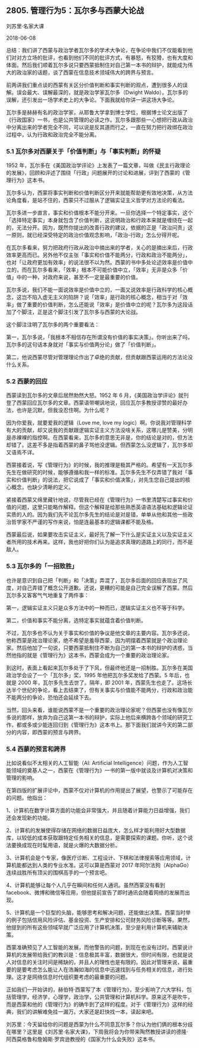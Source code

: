 ## 2805. 管理行为5：瓦尔多与西蒙大论战

刘苏里·名家大课

2018-06-08

总结：我们讲了西蒙与政治学者瓦尔多的学术大争论，在争论中我们不仅能看到他们对对方立场的批评，也看到他们不同的批评方式，有暴怒，有狡猾，也有大度和体面。然后我们顺着瓦尔多说只要西蒙抵制住对自己第一本书的辩护，就能成为伟大的政治家的话题，谈了西蒙在信息技术领域伟大的跨界与预言。

前两讲我们重点谈的西蒙有关区分价值判断和事实判断的观点，遭到很多人的误解。误会最大、误解最深的，就是政治学家瓦尔多（Dwight Waldo）。瓦尔多的误解，还引发出一场学术史上的大争论。下面我就给你讲一讲这场大争论。

瓦尔多是赫赫有名的政治学家，从耶鲁大学拿到博士学位，根据博士论文出版了《行政国家》一书，也是公共管理的必读之作。瓦尔多跟那些一心想把行政从政治中分离出来的学者完全不同，可以说是反其道而行之，一直在努力把行政绑在政治过程中，认为行政和政治完全不能分离。

### 5.1 瓦尔多对西蒙关于「价值判断」与「事实判断」的怀疑

1952 年，瓦尔多在《美国政治学评论》上发表了一篇文章，叫做《民主行政理论的发展》，回顾和评述了围绕「行政」问题展开的讨论和进展，评到了西蒙的《管理行为》这本书。

瓦尔多认为，西蒙将事实判断和价值判断区分开来就能帮助更有效地决策，从方法论角度看，是站不住的，西蒙只不过服从了逻辑实证主义哲学对方法论的看法。

瓦尔多进一步直言，事实和价值根本不能分开来。一旦你选择一个特定事实，这个「选择特定事实」本身就包含了价值判断，这说明政治和行政本来就是缠绕在一起的，无法分开。因为，既然你提出的改善行政的建议，依据的正是「政治问责」这一原则，就已经深受特定的政治价值观念影响，「政治-行政」怎么分得开呢。

在瓦尔多看来，努力把政府行政从政治中摘出来的学者，关心的是摘出来后，行政效率更高而已。另外他不仅主张「事实和价值不能两分，行政和政治不能两分」，也对「让政府更加有效率」的说法很不以为然。西蒙的书中多处论述效率是价值中立的，而在瓦尔多看来，「效率」根本不可能价值中立，「效率」无非是众多「价值」中的一种，对政府来说，甚至不一定是最重要的价值。

瓦尔多说，我们不能一面说效率是价值中立的，一面又说效率是行政科学的核心概念，这岂不陷入虚无主义的陷阱？说「效率」是行政的核心概念，相当于对「效率」做了重要的价值判断，怎么还能说「效率」是价值中立的呢？瓦尔多为这段话加了个脚注，正是这个脚注引发了瓦尔多与西蒙的大论战。

这个脚注注明了瓦尔多的两个重要看法：

第一，瓦尔多说，「我根本不相信存在所谓没有价值的事实决策」。你听出来了吗，瓦尔多的这句话本身就对「事实与价值两分论」做了「价值判断」。

第二，他说西蒙尽管对管理理论作出了卓绝的贡献，但贡献跟西蒙运用的方法论没什么关系。

### 5.2 西蒙的回应

西蒙读到瓦尔多的文章后居然勃然大怒。1952 年 6 月，《美国政治学评论》就刊登了西蒙回应瓦尔多的文章。西蒙语带嘲讽地说，回应瓦尔多教授谬赞的最好办法，也许是沉默，但我没忍住啊。为什么呢？

因为你爱我，就要爱我的逻辑（Love me, love my logic）啊。你说我对管理科学有大的贡献，却又说我的贡献跟逻辑实证主义方法没啥关系，这哪儿是赞美，分明是赤裸裸的指控啊。在西蒙看来，瓦尔多的意思无非是，你的结论是对的，但方法却错了。这差不多是指着西蒙的鼻子骂他没逻辑。但西蒙怎么没逻辑了，瓦尔多却又语焉不详。

西蒙接着说，写《管理行为》的时候，我的推理是极其严格的。希望有一天瓦尔多先生在做研究的时候，能够遵循和我一样的标准。瓦尔多先生不仅弄错了我对「事实和价值判断」的说法，把它说成了「事实和价值决策」，对先生您自己提出的核心概念，也缺少清晰的定义。

紧接着西蒙又绵里藏针地说，尽管我已经在《管理行为》一书里清楚写过事实和价值的问题，这里只能略作解释。但这个解释是给那些熟悉英语语法基础和逻辑论证实质的人的。因为我们先不论瓦尔多先生的结论是对是错，单单从他和其他一些政治哲学家不严谨的写作来说，怕是连最基本的逻辑课都不能及格。

西蒙最后说，如果要攻击实证主义，最好先了解一下什么是实证主义以及实证主义者所用的技术再来。这样，我也好把你们认为是追求真理的道路上的同行，而不是敌人。

### 5.3 瓦尔多的「一招致胜」

也许是意识到自己把「判断」和「决策」弄混了，瓦尔多后面的回应表现出了风度，对自己弄错了概念公开道歉。还说，更糟的可能是自己完全误解了西蒙。然后瓦尔多又客客气气地重复了两件事：

第一，逻辑实证主义只是众多方法中的一种而已，逻辑实证主义也不等于科学。

第二，价值和事实不能分离，选特定事实就蕴含着价值判断。

不过，瓦尔多也不认为关于事实和价值的争议是他文章的主要内容。瓦尔多还说，他称西蒙是政治理论家，绝不希望是羞辱西蒙，因为明摆着西蒙就是个政治理论家。然后他加了一句说，只要西蒙抵制住不断为自己的第一本书的辩护的诱惑，当然他指的就是《管理行为》这本书，西蒙会成为一个重要的政治理论家。

到这时，表面上看起来瓦尔多处于了下风，但最终他还是一招制胜。瓦尔多在美国政治学会设了一个「瓦尔多」奖，1995 年他把瓦尔多奖发给了西蒙。5 年后，也就是 2000 年，瓦尔多先生去世了。隔年，即 2001 年，西蒙先生也走了。这场长达半个世纪的争论，看上去结束了，但有关事实与价值能不能两分，行政和政治能不能两分的争论，恐怕还会延续下去。

当然，回头来看，谁能说西蒙不是一个重要的政治理论家呢？但西蒙也没有像瓦尔多说的那样，放弃为自己这第一本书的辩护，实际上他后来横跨各个领域的研究工作，都或多或少能连回归到《管理行为》这本书上。那下面我们就讲今天的第二部分的内容，即西蒙的预言与跨界。

### 5.4 西蒙的预言和跨界

比如说看似不太相关的人工智能（AI: Artificial Intelligence）问题，作为人工智能领域的奠基人之一，西蒙在《管理行为》一书的第一版中就谈及计算机对决策和管理的影响。

在第四版的扩展评论中，西蒙不仅对计算机的作用提出了展望，也警示了可能存在的问题。他指出：

1、计算机在数字计算方面的功能会非常强大，并且随着计算能力日益增强，我们还会发现新的功能。

2、计算机的发展使得存储在网络的数据日益庞大，怎么样才能利用好大型数据库，以较低的成本获取跟特定任务相关的信息，是需要探索的课题。你听，这个说法要换成现在时髦用语，就是火爆的大数据分析。

3、计算机会是个专家，像医疗诊断、工程设计、下棋和法律搜索等应用领域，计算机能都达到人类的专业水准。这可以算是西蒙对 2017 年阿尔法狗（AlphaGo）连续战胜所有顶尖的围棋高手的一个预言吧。

4、计算机能够让每个人几乎在瞬间和任何人通讯。虽然西蒙没有看到 facebook、微博和微信等应用，但他提前宣告了即时通讯会随着网络的发展而出现。

5、计算机是一个巨型的头脑，能够思考和解决问题，还能做出决策。西蒙当时举的例子包括信用风险评估、基金投资、生产安排和公司财务风险诊断等等。果然，他提到的所有这些领域早就广泛应用了计算机决策，至少是利用计算机来辅助决策。

西蒙准确预见了人工智能的发展，而他警告的问题，到现在也没有过时。西蒙说计算机的发展带给我们的教训是：信息极其丰富，数据很大，但时间有限，也就是说人对信息的关注时间是稀缺的，并且人的理性也是有限的。因此对管理来说，最重要的是要考虑怎么能让人在浩瀚如海的信息中迅速找到与任务相关的信息，进行处理。这才是网络信息时代组织要考虑的最重要的问题。

正如我们一开始讲的，赫伯特·西蒙写了本《管理行为》，至少影响了六大学科，包括管理学，经济学，心理学，政治学，公共管理和计算机科学。原来这不是吹牛，而是西蒙和他的《管理行为》的确牛到了这样的程度。对于《管理行为》这样的经典，我们的讲解难免挂一漏万。大家还是赶快找一本，读起来吧。

刘苏里：今天留给你的问题是西蒙为什么不同意瓦尔多？你认为他们俩的根本分歧在哪里？这里是《刘苏里·名家大课》，下周我将会为你带来陶然教授讲读的德隆·阿西莫格鲁和詹姆斯·罗宾逊教授的《国家为什么会失败》这本书。